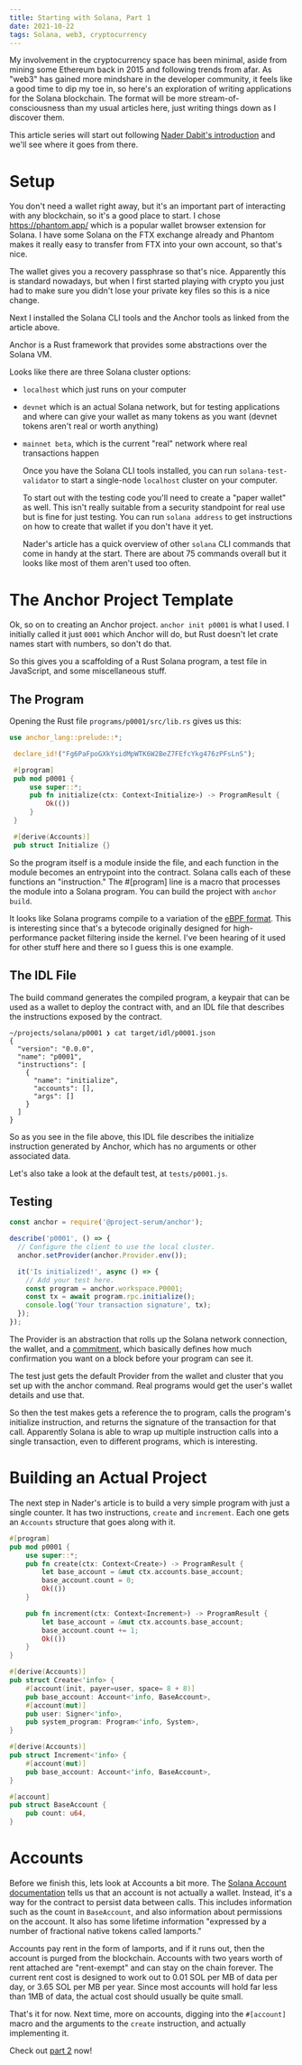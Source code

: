 ```yaml
---
title: Starting with Solana, Part 1
date: 2021-10-22
tags: Solana, web3, cryptocurrency
---
```


My involvement in the cryptocurrency space has been minimal, aside from mining some Ethereum back in 2015 and following trends from afar. As "web3" has gained more mindshare in the developer community,
it feels like a good time to dip my toe in, so here's an exploration of writing applications for the Solana blockchain. The format will be more stream-of-consciousness than my usual articles here,
just writing things down as I discover them.

This article series will start out following [Nader Dabit's introduction](https://dev.to/dabit3/the-complete-guide-to-full-stack-solana-development-with-react-anchor-rust-and-phantom-3291) and we'll see where it goes from there.

# Setup

You don't need a wallet right away, but it's an important part of interacting with any blockchain, so it's a good place to start. I chose https://phantom.app/ which is a popular wallet browser extension for Solana.
I have some Solana on the FTX exchange already and Phantom makes it really easy to transfer from FTX into your own account, so that's nice.

The wallet gives you a recovery passphrase so that's nice. Apparently this is standard nowadays, but when I first started playing with crypto you just had to make sure you didn't lose your private key files
so this is a nice change.

Next I installed the Solana CLI tools and the Anchor tools as linked from the article above.

Anchor is a Rust framework that provides some abstractions over the Solana VM.

Looks like there are three Solana cluster options:

- `localhost` which just runs on your computer
- `devnet` which is an actual Solana network, but for testing applications and where can give your wallet as many tokens as you want (devnet tokens aren't real or worth anything)
- `mainnet beta`, which is the current "real" network where real transactions happen

  Once you have the Solana CLI tools installed, you can run `solana-test-validator` to start a single-node `localhost` cluster on your computer.

  To start out with the testing code you'll need to create a "paper wallet" as well. This isn't really suitable from a security standpoint for real use but is fine for just testing.
  You can run `solana address` to get instructions on how to create that wallet if you don't have it yet.

  Nader's article has a quick overview of other `solana` CLI commands that come in handy at the start. There are about 75 commands overall but it looks like most of them aren't used too often.

# The Anchor Project Template

Ok, so on to creating an Anchor project. `anchor init p0001` is what I used. I initially called it just `0001` which Anchor will do, but Rust doesn't let crate names start with numbers, so don't do that.

So this gives you a scaffolding of a Rust Solana program, a test file in JavaScript, and some miscellaneous stuff.

## The Program

Opening the Rust file `programs/p0001/src/lib.rs` gives us this:

```rust
use anchor_lang::prelude::*;

 declare_id!("Fg6PaFpoGXkYsidMpWTK6W2BeZ7FEfcYkg476zPFsLnS");

 #[program]
 pub mod p0001 {
     use super::*;
     pub fn initialize(ctx: Context<Initialize>) -> ProgramResult {
         Ok(())
     }
 }

 #[derive(Accounts)]
 pub struct Initialize {}
```

So the program itself is a module inside the file, and each function in the module becomes an entrypoint into the contract. Solana calls each of these functions an "instruction." The #[program] line is a macro that processes the module into a Solana program.
You can build the project with `anchor build`.

It looks like Solana programs compile to a variation of the [eBPF format](https://ebpf.io/). This is interesting since that's a bytecode originally designed for high-performance packet filtering inside the kernel.
I've been hearing of it used for other stuff here and there so I guess this is one example.

## The IDL File

The build command generates the compiled program, a keypair that can be used as a wallet to deploy the contract with, and an IDL file that describes the instructions exposed by the contract.

```
~/projects/solana/p0001 ❯ cat target/idl/p0001.json
{
  "version": "0.0.0",
  "name": "p0001",
  "instructions": [
    {
      "name": "initialize",
      "accounts": [],
      "args": []
    }
  ]
}
```

So as you see in the file above, this IDL file describes the initialize instruction generated by Anchor, which has no arguments or other associated data.

Let's also take a look at the default test, at `tests/p0001.js`.

## Testing

```js
const anchor = require('@project-serum/anchor');

describe('p0001', () => {
  // Configure the client to use the local cluster.
  anchor.setProvider(anchor.Provider.env());

  it('Is initialized!', async () => {
    // Add your test here.
    const program = anchor.workspace.P0001;
    const tx = await program.rpc.initialize();
    console.log('Your transaction signature', tx);
  });
});
```

The Provider is an abstraction that rolls up the Solana network connection, the wallet, and a [commitment](https://solana-labs.github.io/solana-web3.js/modules.html#Commitment), which basically defines how much confirmation you want on a block before your program can see it.

The test just gets the default Provider from the wallet and cluster that you set up with the anchor command. Real programs would get the user's wallet details and use that.

So then the test makes gets a reference the to program, calls the program's initialize instruction, and returns the signature of the transaction for that call. Apparently Solana is able to wrap up multiple instruction calls into a single transaction, even to different programs,
which is interesting.

# Building an Actual Project

The next step in Nader's article is to build a very simple program with just a single counter. It has two instructions, `create` and `increment`. Each one gets an `Accounts` structure that goes along with it.

```rust
#[program]
pub mod p0001 {
    use super::*;
    pub fn create(ctx: Context<Create>) -> ProgramResult {
        let base_account = &mut ctx.accounts.base_account;
        base_account.count = 0;
        Ok(())
    }

    pub fn increment(ctx: Context<Increment>) -> ProgramResult {
        let base_account = &mut ctx.accounts.base_account;
        base_account.count += 1;
        Ok(())
    }
}

#[derive(Accounts)]
pub struct Create<'info> {
    #[account(init, payer=user, space= 8 + 8)]
    pub base_account: Account<'info, BaseAccount>,
    #[account(mut)]
    pub user: Signer<'info>,
    pub system_program: Program<'info, System>,
}

#[derive(Accounts)]
pub struct Increment<'info> {
    #[account(mut)]
    pub base_account: Account<'info, BaseAccount>,
}

#[account]
pub struct BaseAccount {
    pub count: u64,
}
```

# Accounts

Before we finish this, lets look at Accounts a bit more. The [Solana Account documentation](https://docs.solana.com/developing/programming-model/accounts) tells us that an account is not actually a wallet. Instead,
it's a way for the contract to persist data between calls. This includes information such as the count in `BaseAccount`, and also information about permissions on the account.
It also has some lifetime information "expressed by a number of fractional native tokens called lamports."

Accounts pay rent in the form of lamports, and if it runs out, then the account is purged from the blockchain. Accounts with two years worth of rent attached are "rent-exempt" and can stay on the chain forever. The current rent cost is designed to work out
to 0.01 SOL per MB of data per day, or 3.65 SOL per MB per year. Since most accounts will hold far less than 1MB of data, the actual cost should usually be quite small.

That's it for now. Next time, more on accounts, digging into the `#[account]` macro and the arguments to the `create` instruction, and actually implementing it.

Check out [part 2](starting_with_solana_part02) now!
